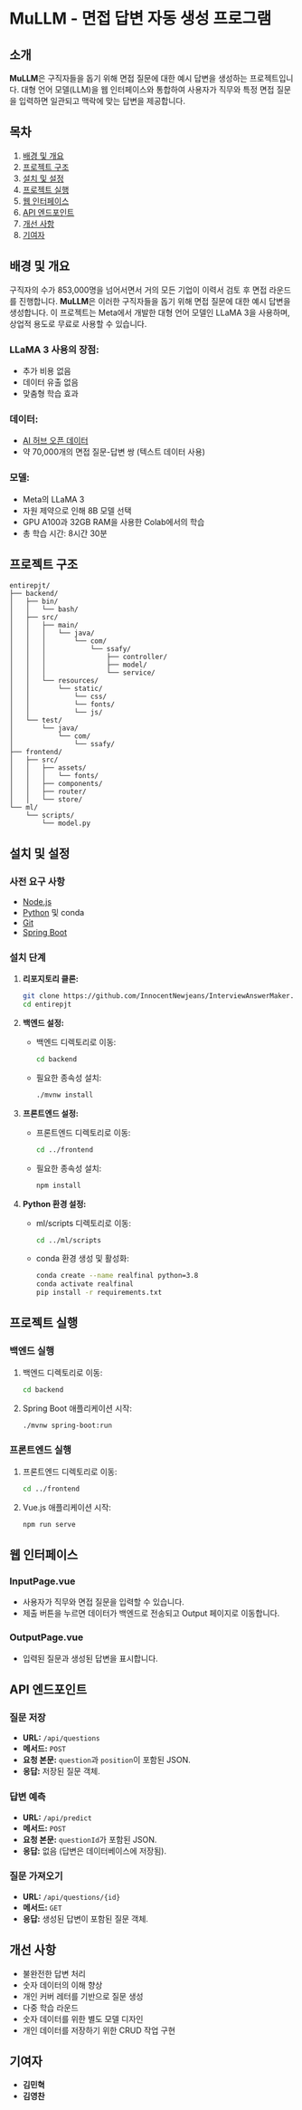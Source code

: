 # MuLLM - 면접 답변 자동 생성 프로그램

## 소개

**MuLLM**은 구직자들을 돕기 위해 면접 질문에 대한 예시 답변을 생성하는 프로젝트입니다. 대형 언어 모델(LLM)을 웹 인터페이스와 통합하여 사용자가 직무와 특정 면접 질문을 입력하면 일관되고 맥락에 맞는 답변을 제공합니다.

## 목차

1. [배경 및 개요](#배경-및-개요)
2. [프로젝트 구조](#프로젝트-구조)
3. [설치 및 설정](#설치-및-설정)
4. [프로젝트 실행](#프로젝트-실행)
5. [웹 인터페이스](#웹-인터페이스)
6. [API 엔드포인트](#api-엔드포인트)
7. [개선 사항](#개선-사항)
8. [기여자](#기여자)

## 배경 및 개요

구직자의 수가 853,000명을 넘어서면서 거의 모든 기업이 이력서 검토 후 면접 라운드를 진행합니다. **MuLLM**은 이러한 구직자들을 돕기 위해 면접 질문에 대한 예시 답변을 생성합니다. 이 프로젝트는 Meta에서 개발한 대형 언어 모델인 LLaMA 3을 사용하며, 상업적 용도로 무료로 사용할 수 있습니다.

### LLaMA 3 사용의 장점:
- 추가 비용 없음
- 데이터 유출 없음
- 맞춤형 학습 효과

### 데이터:
- [AI 허브 오픈 데이터](https://www.aihub.or.kr/aihubdata/data/view.do?currMenu=115&topMenu=100&aihubDataSe=data&dataSetSn=71592)
- 약 70,000개의 면접 질문-답변 쌍 (텍스트 데이터 사용)

### 모델:
- Meta의 LLaMA 3
- 자원 제약으로 인해 8B 모델 선택
- GPU A100과 32GB RAM을 사용한 Colab에서의 학습
- 총 학습 시간: 8시간 30분

## 프로젝트 구조

```plaintext
entirepjt/
├── backend/
│   ├── bin/
│   │   └── bash/
│   ├── src/
│   │   ├── main/
│   │   │   └── java/
│   │   │       └── com/
│   │   │           └── ssafy/
│   │   │               ├── controller/
│   │   │               ├── model/
│   │   │               └── service/
│   │   └── resources/
│   │       └── static/
│   │           └── css/
│   │           └── fonts/
│   │           └── js/
│   └── test/
│       └── java/
│           └── com/
│               └── ssafy/
├── frontend/
│   ├── src/
│   │   ├── assets/
│   │   │   └── fonts/
│   │   ├── components/
│   │   ├── router/
│   │   └── store/
└── ml/
    └── scripts/
        └── model.py
```

## 설치 및 설정

### 사전 요구 사항
- [Node.js](https://nodejs.org/)
- [Python](https://www.python.org/) 및 conda
- [Git](https://git-scm.com/)
- [Spring Boot](https://spring.io/projects/spring-boot)

### 설치 단계

1. **리포지토리 클론:**
   ```bash
   git clone https://github.com/InnocentNewjeans/InterviewAnswerMaker.git
   cd entirepjt
   ```

2. **백엔드 설정:**
   - 백엔드 디렉토리로 이동:
     ```bash
     cd backend
     ```
   - 필요한 종속성 설치:
     ```bash
     ./mvnw install
     ```

3. **프론트엔드 설정:**
   - 프론트엔드 디렉토리로 이동:
     ```bash
     cd ../frontend
     ```
   - 필요한 종속성 설치:
     ```bash
     npm install
     ```

4. **Python 환경 설정:**
   - ml/scripts 디렉토리로 이동:
     ```bash
     cd ../ml/scripts
     ```
   - conda 환경 생성 및 활성화:
     ```bash
     conda create --name realfinal python=3.8
     conda activate realfinal
     pip install -r requirements.txt
     ```

## 프로젝트 실행

### 백엔드 실행
1. 백엔드 디렉토리로 이동:
   ```bash
   cd backend
   ```
2. Spring Boot 애플리케이션 시작:
   ```bash
   ./mvnw spring-boot:run
   ```

### 프론트엔드 실행
1. 프론트엔드 디렉토리로 이동:
   ```bash
   cd ../frontend
   ```
2. Vue.js 애플리케이션 시작:
   ```bash
   npm run serve
   ```

##

## 웹 인터페이스

### InputPage.vue
- 사용자가 직무와 면접 질문을 입력할 수 있습니다.
- 제출 버튼을 누르면 데이터가 백엔드로 전송되고 Output 페이지로 이동합니다.

### OutputPage.vue
- 입력된 질문과 생성된 답변을 표시합니다.

## API 엔드포인트

### 질문 저장
- **URL:** `/api/questions`
- **메서드:** `POST`
- **요청 본문:** `question`과 `position`이 포함된 JSON.
- **응답:** 저장된 질문 객체.

### 답변 예측
- **URL:** `/api/predict`
- **메서드:** `POST`
- **요청 본문:** `questionId`가 포함된 JSON.
- **응답:** 없음 (답변은 데이터베이스에 저장됨).

### 질문 가져오기
- **URL:** `/api/questions/{id}`
- **메서드:** `GET`
- **응답:** 생성된 답변이 포함된 질문 객체.

## 개선 사항

- 불완전한 답변 처리
- 숫자 데이터의 이해 향상
- 개인 커버 레터를 기반으로 질문 생성
- 다중 학습 라운드
- 숫자 데이터를 위한 별도 모델 디자인
- 개인 데이터를 저장하기 위한 CRUD 작업 구현

## 기여자

- **김민혁**
- **김영찬**
